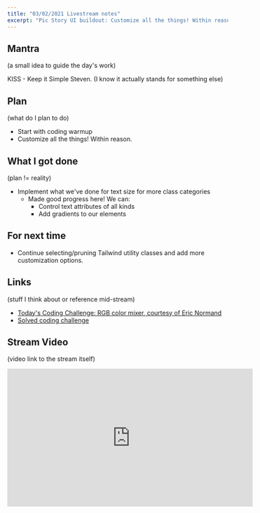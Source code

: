 ```yaml
---
title: "03/02/2021 Livestream notes"
excerpt: "Pic Story UI buildout: Customize all the things! Within reason."
---
```


## Mantra
(a small idea to guide the day's work)

KISS - Keep it Simple Steven.
(I know it actually stands for something else)

## Plan
(what do I plan to do)

- Start with coding warmup
- Customize all the things! Within reason.

## What I got done
(plan != reality)

- Implement what we've done for text size for more class categories
    - Made good progress here! We can: 
        - Control text attributes of all kinds
        - Add gradients to our elements

## For next time
- Continue selecting/pruning Tailwind utility classes and add more customization options. 

## Links
(stuff I think about or reference mid-stream)
- [Today's Coding Challenge: RGB color mixer, courtesy of Eric Normand](https://purelyfunctional.tv/issues/purelyfunctional-tv-newsletter-400-is-software-design-worthless/)
- [Solved coding challenge](https://github.com/andyfry01/clojure-coding-challenges/blob/master/src/main/color-averaging.clj)

## Stream Video
(video link to the stream itself)

<iframe width="560" height="315" src="https://www.youtube-nocookie.com/embed/2QQXw72jAE4" frameborder="0" allow="accelerometer; autoplay; clipboard-write; encrypted-media; gyroscope; picture-in-picture" allowfullscreen></iframe>
